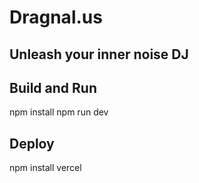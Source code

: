 # Dragnal.us

## Unleash your inner noise DJ

## Build and Run
npm install
npm run dev

## Deploy

npm install vercel

